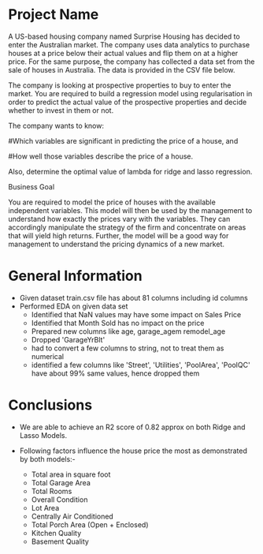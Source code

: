# Project Name
A US-based housing company named Surprise Housing has decided to enter the Australian market. The company uses data analytics to purchase houses at a price below their actual values and flip them on at a higher price. For the same purpose, the company has collected a data set from the sale of houses in Australia. The data is provided in the CSV file below.

The company is looking at prospective properties to buy to enter the market. You are required to build a regression model using regularisation in order to predict the actual value of the prospective properties and decide whether to invest in them or not.
 
The company wants to know:

#Which variables are significant in predicting the price of a house, and

#How well those variables describe the price of a house.

 
Also, determine the optimal value of lambda for ridge and lasso regression.


Business Goal 

You are required to model the price of houses with the available independent variables. This model will then be used by the management to understand how exactly the prices vary with the variables. They can accordingly manipulate the strategy of the firm and concentrate on areas that will yield high returns. Further, the model will be a good way for management to understand the pricing dynamics of a new market.

# General Information

- Given dataset train.csv file has about 81 columns including id columns
- Performed EDA on given data set
	- Identified that NaN values may have some impact on Sales Price
	- Identified that Month Sold has no impact on the price
	- Prepared new columns like age, garage_agem remodel_age
	- Dropped 'GarageYrBlt'
	- had to convert a few columns to string, not to treat them as numerical
	- identified a few columns like 'Street', 'Utilities', 'PoolArea', 'PoolQC' have about 99% same values, hence dropped them
	
# Conclusions

- We are able to achieve an R2 score of 0.82 approx on both Ridge and Lasso Models. 

- Following factors influence the house price the most as demonstrated by both models:-
    - Total area in square foot
    - Total Garage Area
    - Total Rooms
    - Overall Condition
    - Lot Area
    - Centrally Air Conditioned
    - Total Porch Area (Open + Enclosed)
    - Kitchen Quality
    - Basement Quality
